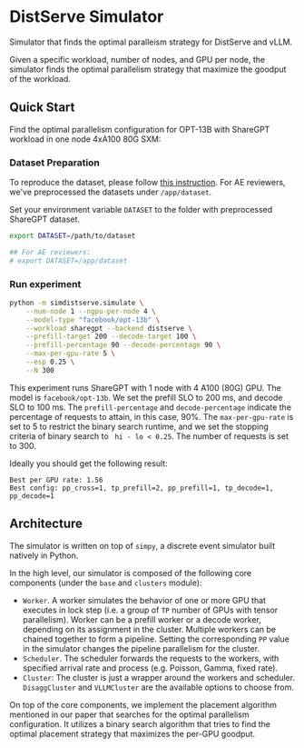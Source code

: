 # DistServe Simulator

Simulator that finds the optimal paralleism strategy for DistServe and vLLM.

Given a specific workload, number of nodes, and GPU per node, the simulator finds the optimal parallelism strategy that
maximize the goodput of the workload.

## Quick Start

Find the optimal parallelism configuration for OPT-13B with ShareGPT workload in one node 4xA100 80G SXM:

### Dataset Preparation

To reproduce the dataset, please follow [this instruction](../evaluation/docs/repro-dataset.md).
For AE reviewers, we've preprocessed the datasets under `/app/dataset`.

Set your environment variable `DATASET` to the folder with preprocessed ShareGPT dataset.

```bash
export DATASET=/path/to/dataset

## For AE reviewers:
# export DATASET=/app/dataset
```

### Run experiment

```bash
python -m simdistserve.simulate \
    --num-node 1 --ngpu-per-node 4 \
    --model-type "facebook/opt-13b" \
    --workload sharegpt --backend distserve \
    --prefill-target 200 --decode-target 100 \
    --prefill-percentage 90 --decode-percentage 90 \
    --max-per-gpu-rate 5 \
    --esp 0.25 \
    --N 300
```

This experiment runs ShareGPT with 1 node with 4 A100 (80G) GPU. The model is `facebook/opt-13b`. We set the prefill SLO
to 200 ms, and decode SLO to 100 ms. The `prefill-percentage` and `decode-percentage` indicate the percentage of
requests to attain, in this case, 90%. The `max-per-gpu-rate` is set to 5 to restrict the binary search runtime,
and we set the stopping criteria of binary search to ` hi - lo < 0.25`. The number of requests is set to 300.

Ideally you should get the following result:

```text
Best per GPU rate: 1.56
Best config: pp_cross=1, tp_prefill=2, pp_prefill=1, tp_decode=1, pp_decode=1
```

## Architecture

The simulator is written on top of `simpy`, a discrete event simulator built natively in Python. 

In the high level, our simulator is composed of the following core components (under the `base` and `clusters` module):

- `Worker`. A worker simulates the behavior of one or more GPU that executes in lock step (i.e. a group of `TP` number of GPUs with tensor parallelism). Worker can be a prefill worker or a decode worker, depending on its assignment in the cluster. Multiple workers can be chained together to form a pipeline. Setting the corresponding `PP` value in the simulator changes the pipeline parallelism for the cluster.
- `Scheduler`. The scheduler forwards the requests to the workers, with specified arrival rate and process (e.g. Poisson, Gamma, fixed rate).
- `Cluster`: The cluster is just a wrapper around the workers and scheduler. `DisaggCluster` and `VLLMCluster` are the available options to choose from.

On top of the core components, we implement the placement algorithm mentioned in our paper that searches for the optimal parallelism configuration. It utilizes a binary search algorithm that tries to find the optimal placement strategy that maximizes the per-GPU goodput.
